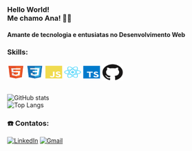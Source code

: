### Hello World! <br>Me chamo Ana! ✌🏻

#### Amante de tecnologia e entusiatas no Desenvolvimento Web
### Skills: 

 <div style="display: inline_block"> 
  <img align="center" alt="HTML" height="30" width="40" src="https://raw.githubusercontent.com/devicons/devicon/master/icons/html5/html5-original.svg">
  <img align="center" alt="CSS" height="30" width="40" src="https://raw.githubusercontent.com/devicons/devicon/master/icons/css3/css3-original.svg">
  <img align="center" alt="Rafa-Js" height="30" width="40" src="https://raw.githubusercontent.com/devicons/devicon/master/icons/javascript/javascript-plain.svg">
  <img align="center" alt="React" height="30" width="40" src="https://raw.githubusercontent.com/devicons/devicon/master/icons/react/react-original.svg">
  <img align="center" alt="Ts" height="30" width="40" src="https://raw.githubusercontent.com/devicons/devicon/master/icons/typescript/typescript-plain.svg">
  <img align="center" alt="github" title="Github" height="40" width="50" src="https://raw.githubusercontent.com/devicons/devicon/master/icons/github/github-original.svg">

</div> 
<br>

![ GitHub stats](https://github-readme-stats.vercel.app/api?username=anaquarele&show_icons=true&theme=dark) 
<br>
![Top Langs](https://github-readme-stats.vercel.app/api/top-langs/?username=anaquarele&layout=compact)


### ☎️ Contatos:  
[![LinkedIn](https://img.shields.io/badge/LinkedIn-0077B5?style=for-the-badge&logo=linkedin&logoColor=white)](https://www.linkedin.com/in/angelica-fsilva/)
[![Gmail](https://img.shields.io/badge/Gmail-D14836?style=for-the-badge&logo=gmail&logoColor=white)](anaquarele@gmail.com)

 
